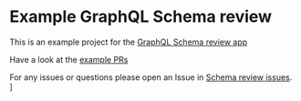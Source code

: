 # Example GraphQL Schema review

This is an example project for the [GraphQL Schema review app](http://localhost:8000/schema-review/)

Have a look at the [example PRs](https://github.com/graphql-consulting/schema-review-example-project/pulls)

For any issues or questions please open an Issue in [Schema review issues](https://github.com/graphql-consulting/schema-review-issues/issues).
]


